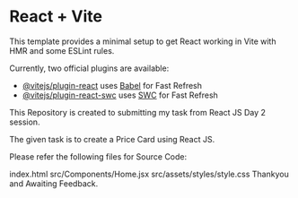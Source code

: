 # React + Vite

This template provides a minimal setup to get React working in Vite with HMR and some ESLint rules.

Currently, two official plugins are available:

- [@vitejs/plugin-react](https://github.com/vitejs/vite-plugin-react/blob/main/packages/plugin-react/README.md) uses [Babel](https://babeljs.io/) for Fast Refresh
- [@vitejs/plugin-react-swc](https://github.com/vitejs/vite-plugin-react-swc) uses [SWC](https://swc.rs/) for Fast Refresh

This Repository is created to submitting my task from React JS Day 2 session.

The given task is to create a Price Card using React JS.

Please refer the following files for Source Code:

index.html
src/Components/Home.jsx
src/assets/styles/style.css
Thankyou and Awaiting Feedback.
